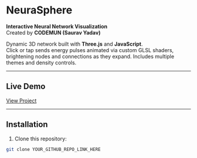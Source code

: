 # NeuraSphere

**Interactive Neural Network Visualization**  
Created by **CODEMUN (Saurav Yadav)**

Dynamic 3D network built with **Three.js** and **JavaScript**.  
Click or tap sends energy pulses animated via custom GLSL shaders, brightening nodes and connections as they expand. Includes multiple themes and density controls.

---

## Live Demo

[View Project](YOUR_PROJECT_LINK_HERE)

---

## Installation

1. Clone this repository:  
```bash
git clone YOUR_GITHUB_REPO_LINK_HERE
